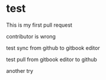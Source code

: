 # test

This is my first pull request

contributor is wrong

test sync from github to gitbook editor

test pull from gitbook editor to github

another try


